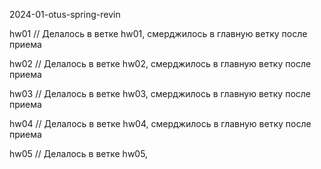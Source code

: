 2024-01-otus-spring-revin

hw01 // Делалось в ветке hw01, смерджилось в главную ветку после приема

hw02 // Делалось в ветке hw02, смерджилось в главную ветку после приема

hw03 // Делалось в ветке hw03, смерджилось в главную ветку после приема

hw04 // Делалось в ветке hw04, смерджилось в главную ветку после приема

hw05 // Делалось в ветке hw05,
